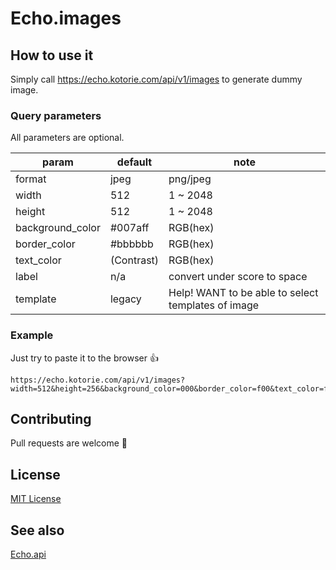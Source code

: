 # Echo.images

## How to use it

Simply call https://echo.kotorie.com/api/v1/images to generate dummy image.

### Query parameters
All parameters are optional.

| param            | default    | note                                               |
|------------------|------------|----------------------------------------------------|
| format           | jpeg       | png/jpeg                                           |
| width            | 512        | 1 ~ 2048                                           |
| height           | 512        | 1 ~ 2048                                           |
| background_color | #007aff    | RGB(hex)                                           |
| border_color     | #bbbbbb    | RGB(hex)                                           |
| text_color       | (Contrast) | RGB(hex)                                           |
| label            | n/a        | convert under score to space                       |
| template         | legacy     | Help! WANT to be able to select templates of image |

### Example

Just try to paste it to the browser 👍

```
https://echo.kotorie.com/api/v1/images?width=512&height=256&background_color=000&border_color=f00&text_color=ff0&label=Hello_World&format=png
```

## Contributing
Pull requests are welcome 🚀

## License
[MIT License](https://github.com/tom-e-kid/echo-images/blob/main/LICENSE)

## See also
[Echo.api](https://github.com/tom-e-kid/echo-api)